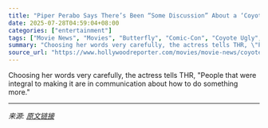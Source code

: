 ```yaml
---
title: "Piper Perabo Says There’s Been “Some Discussion” About a ‘Coyote Ugly’ Sequel: “Things Are Moving Around”"
date: 2025-07-28T04:59:04+08:00
categories: ["entertainment"]
tags: ["Movie News", "Movies", "Butterfly", "Comic-Con", "Coyote Ugly", "Daniel Dae Kim", "Piper Perabo", "Prime Video"]
summary: "Choosing her words very carefully, the actress tells THR, \"People that were integral to making it are in communication about how to do something more.\""
source_url: "https://www.hollywoodreporter.com/movies/movie-news/coyote-ugly-sequel-piper-perabo-being-discussed-1236330692/"
---
```


Choosing her words very carefully, the actress tells THR, "People that were integral to making it are in communication about how to do something more."

---

*来源: [原文链接](https://www.hollywoodreporter.com/movies/movie-news/coyote-ugly-sequel-piper-perabo-being-discussed-1236330692/)*
